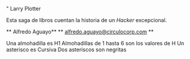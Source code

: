 " Larry Plotter

Esta saga de libros cuentan la historia de un *Hacker* excepcional.

** Alfredo Aguayo**
** alfredo.aguayo@circulocorp.com **

 Una almohadilla es H1
 Almohadillas de 1 hasta 6 son los valores de H
 Un asterisco es Cursiva
 Dos asteriscos son negritas
